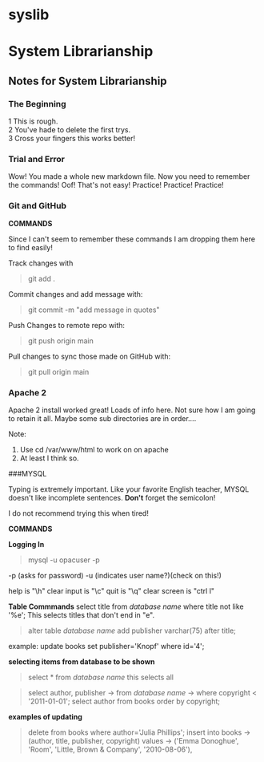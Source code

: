 # syslib
# System Librarianship

## Notes for System Librarianship

### The Beginning

1 This is rough.  
2 You've hade to delete the first trys.  
3 Cross your fingers this works better!  

### Trial and Error 

Wow! You made a whole new markdown file.
Now you need to remember the commands!
Oof! That's not easy!
Practice! Practice! Practice!

### Git and GitHub

**COMMANDS**

Since I can't seem to remember these commands
I am dropping them here to find easily!

Track changes with
>git add .

Commit changes and add message with:
>git commit -m "add message in quotes"

Push Changes to remote repo with:
>git push origin main

Pull changes to sync those made on GitHub with:
>git pull origin main


### Apache 2 

Apache 2 install worked great!
Loads of info here. Not sure how I am going to retain it all.
Maybe some sub directories are in order....

Note:
1. Use cd /var/www/html to work on on apache
2. At least I think so.

###MYSQL

Typing is extremely important. 
Like your favorite English teacher, 
MYSQL doesn't like incomplete sentences.
**Don't** forget the semicolon!

I do not recommend trying this when tired!


**COMMANDS**

**Logging In**

> mysql -u opacuser -p

-p (asks for password)
-u (indicates user name?)(check on this!)

help is "\h"
clear input is "\c"
quit is "\q"
clear screen is "ctrl l"

**Table Commmands**
select title from *database name* where title not like '%e';
This selects titles that don't end in "e".

>alter table *database name*
>add publisher varchar(75) after title;

example: update books set publisher='Knopf' where id='4';

**selecting items from database to be shown**
>select * from *database name*
this selects all

>select author, publisher
    -> from *database name*
    -> where copyright < '2011-01-01';
> select author from books order by copyright;


**examples of updating**
> delete from books where author='Julia Phillips';
> insert into books
    -> (author, title, publisher, copyright) values
    -> ('Emma Donoghue', 'Room', 'Little, Brown \& Company', '2010-08-06'),


